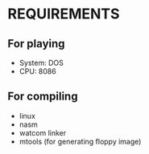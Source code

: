 # REQUIREMENTS
## For playing
- System: DOS
- CPU: 8086
## For compiling
- linux
- nasm
- watcom linker
- mtools (for generating floppy image)
